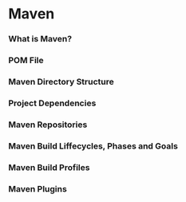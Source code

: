 # Maven

### What is Maven?

### POM File

### Maven Directory Structure

### Project Dependencies

### Maven Repositories

### Maven Build Liffecycles, Phases and Goals

### Maven Build Profiles

### Maven Plugins
